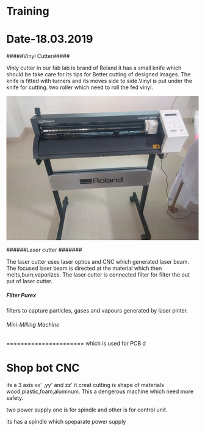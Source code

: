 Training 
===============
Date-18.03.2019  
================
#####Vinyl Cutter##### 

Vinly cutter in our fab lab is brand of Roland
it has a small knife which should be take care for its tips for Better cutting  of designed images.
The knife is fitted with turners and its moves side to side.Vinyl is put under the knife for cutting.
two roller which need to roll the fed vinyl.

![vinyl cutter](image/vinyl1.jpg)

######Laser cutter #######

The laser cutter uses laser optics and CNC which generated laser beam.
The focused laser beam is directed at the material which then melts,burn,vaporizes.
The laser cutter is connected filter for filter the out put of laser cutter.

##### Filter Purex #####
filters to capture particles, gases and vapours generated by laser pinter.

###### Mini-Milling Machine #####
======================
which is used for PCB d 

Shop bot CNC
================
its a 3 axis xx' ,yy' and zz'
it creat cutting is shape of materials wood,plastic,foam,aluminum.
This a dengerous machine which need more safety.

two power supply one is for spindle and other is for control unit.



its has a spindle which speparate power supply
